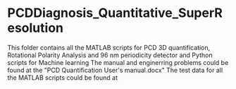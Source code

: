 # PCDDiagnosis_Quantitative_SuperResolution
This folder contains all the MATLAB scripts for PCD 3D quantification, Rotational Polarity Analysis and 96 nm periodicity detector and Python scripts for Machine learning
The manual and enginerring problems could be found at the "PCD Quantification User's manual.docx"
The test data for all the MATLAB scripts could be found at 
